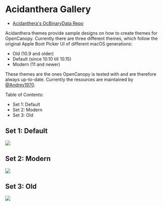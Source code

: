# Acidanthera Gallery

* [Acidanthera's OcBinaryData Repo](https://github.com/acidanthera/OcBinaryData)

Acidanthera themes provide sample designs on how to create themes for OpenCanopy. Currently there are three different themes, which follow the original Apple Boot Picker UI of different macOS generations: 

- Old (10.9 and older)
- Default (since 10.10 till 10.15)
- Modern (11 and newer)

These themes are the ones OpenCanopy is tested with and are therefore always up-to-date. Currently the resources are maintained by [@Andrey1970](https://github.com/Andrey1970AppleLife).

Table of Contents:

* Set 1: Default
* Set 2: Modern
* Set 3: Old

## Set 1: Default

![](https://dortania.github.io/OpenCore-Post-Install/assets/img/gui.a10019ae.png)

## Set 2: Modern

![](https://dortania.github.io/OpenCore-Post-Install/assets/img/gui-nouveau.8ad4a7b4.png)

## Set 3: Old

![](https://dortania.github.io/OpenCore-Post-Install/assets/img/gui-old.53c75c16.png)